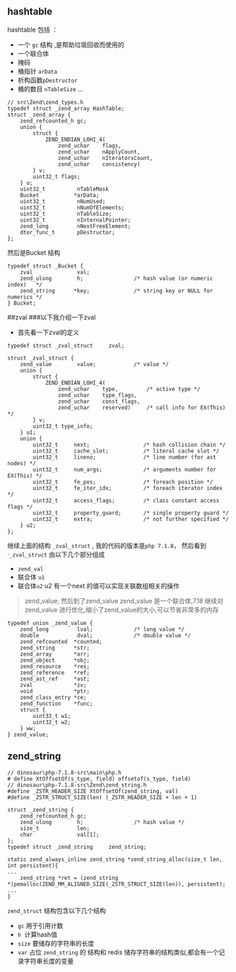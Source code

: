 
## hashtable 
hashtable 包括 ：
- 一个 `gc` 结构 ,是帮助垃圾回收而使用的
- 一个联合体
- 掩码
- 桶指针 `arData`
- 析构函数`pDestructor`
- 桶的数目 `nTableSize`
...
```
// src\Zend\zend_types.h
typedef struct _zend_array HashTable;
struct _zend_array {
	zend_refcounted_h gc;
	union {
		struct {
			ZEND_ENDIAN_LOHI_4(
				zend_uchar    flags,
				zend_uchar    nApplyCount,
				zend_uchar    nIteratorsCount,
				zend_uchar    consistency)
		} v;
		uint32_t flags;
	} u;
	uint32_t          nTableMask
	Bucket           *arData;
	uint32_t          nNumUsed;
	uint32_t          nNumOfElements;
	uint32_t          nTableSize;
	uint32_t          nInternalPointer;
	zend_long         nNextFreeElement;
	dtor_func_t       pDestructor;
};
```
然后是Bucket 结构
```
typedef struct _Bucket {
	zval              val;
	zend_ulong        h;                /* hash value (or numeric index)   */
	zend_string      *key;              /* string key or NULL for numerics */
} Bucket;
```
##zval 
###以下我介绍一下zval
- 首先看一下zval的定义

```
typedef struct _zval_struct     zval;

struct _zval_struct {
	zend_value        value;			/* value */
	union {
		struct {
			ZEND_ENDIAN_LOHI_4(
				zend_uchar    type,			/* active type */
				zend_uchar    type_flags,
				zend_uchar    const_flags,
				zend_uchar    reserved)	    /* call info for EX(This) */
		} v;
		uint32_t type_info;
	} u1;
	union {
		uint32_t     next;                 /* hash collision chain */
		uint32_t     cache_slot;           /* literal cache slot */
		uint32_t     lineno;               /* line number (for ast nodes) */
		uint32_t     num_args;             /* arguments number for EX(This) */
		uint32_t     fe_pos;               /* foreach position */
		uint32_t     fe_iter_idx;          /* foreach iterator index */
		uint32_t     access_flags;         /* class constant access flags */
		uint32_t     property_guard;       /* single property guard */
		uint32_t     extra;                /* not further specified */
	} u2;
};
```
继续上面的结构 `_zval_struct` , 我的代码的版本是`php 7.1.8`， 然后看到  ·`_zval_struct` 由以下几个部分组成
-  `zend_val `
- 联合体 `u1`
- 联合体`u2`
u2 有一个next  的值可以实现关联数组相关的操作

>zend_value; 然后到了zend_value
> zend_value  是一个联合体,7.18 继续对zend_value 进行优化,缩小了zend_value的大小,可以节省非常多的内存
```
typedef union _zend_value {
	zend_long         lval;				/* long value */
	double            dval;				/* double value */
	zend_refcounted  *counted;
	zend_string      *str;
	zend_array       *arr;
	zend_object      *obj;
	zend_resource    *res;
	zend_reference   *ref;
	zend_ast_ref     *ast;
	zval             *zv;
	void             *ptr;
	zend_class_entry *ce;
	zend_function    *func;
	struct {
		uint32_t w1;
		uint32_t w2;
	} ww;
} zend_value;
```
## zend_string
```
// dinosaur\php-7.1.8-src\main\php.h
# define XtOffsetOf(s_type, field) offsetof(s_type, field)
// dinosaur\php-7.1.8-src\Zend\zend_string.h
#define _ZSTR_HEADER_SIZE XtOffsetOf(zend_string, val)
#define _ZSTR_STRUCT_SIZE(len) (_ZSTR_HEADER_SIZE + len + 1)

struct _zend_string {
	zend_refcounted_h gc;
	zend_ulong        h;                /* hash value */
	size_t            len;
	char              val[1];
};
typedef struct _zend_string     zend_string;

static zend_always_inline zend_string *zend_string_alloc(size_t len, int persistent){
...
	zend_string *ret = (zend_string *)pemalloc(ZEND_MM_ALIGNED_SIZE(_ZSTR_STRUCT_SIZE(len)), persistent);
...
}
```
`zend_struct` 结构包含以下几个结构
- `gc` 用于引用计数
- `h`  计算hash值
- `size` 要储存的字符串的长度
- `var` 占位
`zend_string` 的 结构和 redis 储存字符串的结构类似,都会有一个记录字符串长度的变量
